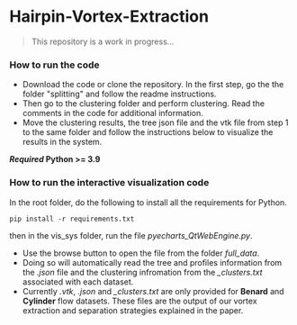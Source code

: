 # Hairpin-Vortex-Extraction

> This repository is a work in progress...

### How to run the code
- Download the code or clone the repository. In the first step, go the the folder "splitting" and follow the readme instructions.
- Then go to the clustering folder and perform clustering. Read the comments in the code for additional information.
- Move the clustering results, the tree json file and the vtk file from step 1 to the same folder and follow the instructions below to visualize the results in the system.

**_Required_ Python >= 3.9**

### How to run the interactive visualization code
In the root folder, do the following to install all the requirements for Python.
```
pip install -r requirements.txt
```
then in the vis_sys folder, run the file *pyecharts_QtWebEngine.py*.
- Use the browse button to open the file from the folder *full_data*. 
- Doing so will automatically read the tree and profiles information from the *.json* file and the clustering infromation from the *_clusters.txt* associated with each dataset. 
- Currently *.vtk*, *.json* and *_clusters.txt* are only provided for **Benard** and **Cylinder** flow datasets. These files are the output of our vortex extraction and separation strategies explained in the paper.
